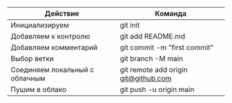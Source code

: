 
Действие | Команда 
--- | ---
Инициализируем | git init
Добавляем к контролю | git add README.md
Добавляем комментарий | git commit -m "first commit"
Выбор ветки | git branch -M main
Соединяем локальный с облачным | git remote add origin git@github.com
Пушим в облако | git push -u origin main
